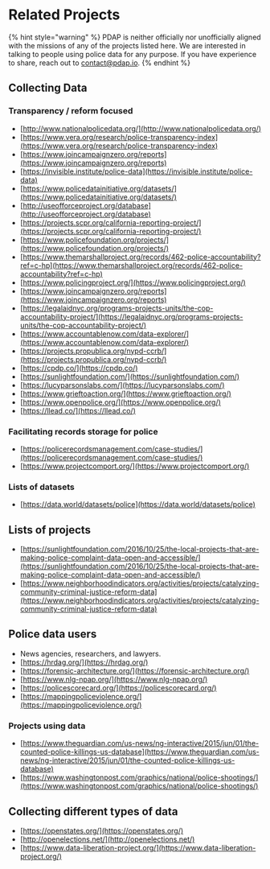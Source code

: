 # Related Projects

{% hint style="warning" %}
PDAP is neither officially nor unofficially aligned with the missions of any of the projects listed here. We are interested in talking to people using police data for any purpose. If you have experience to share, reach out to [contact@pdap.io](mailto:contact@pdap.io).
{% endhint %}

## Collecting Data

### Transparency / reform focused

* [http://www.nationalpolicedata.org/](http://www.nationalpolicedata.org/)
* [https://www.vera.org/research/police-transparency-index](https://www.vera.org/research/police-transparency-index)
* [https://www.joincampaignzero.org/reports](https://www.joincampaignzero.org/reports)
* [https://invisible.institute/police-data](https://invisible.institute/police-data)
* [https://www.policedatainitiative.org/datasets/](https://www.policedatainitiative.org/datasets/)
* [http://useofforceproject.org/database](http://useofforceproject.org/database)
* [https://projects.scpr.org/california-reporting-project/](https://projects.scpr.org/california-reporting-project/)
* [https://www.policefoundation.org/projects/](https://www.policefoundation.org/projects/)
* [https://www.themarshallproject.org/records/462-police-accountability?ref=c-hp](https://www.themarshallproject.org/records/462-police-accountability?ref=c-hp)
* [https://www.policingproject.org/](https://www.policingproject.org/)
* [https://www.joincampaignzero.org/reports](https://www.joincampaignzero.org/reports)
* [https://legalaidnyc.org/programs-projects-units/the-cop-accountability-project/](https://legalaidnyc.org/programs-projects-units/the-cop-accountability-project/)
* [https://www.accountablenow.com/data-explorer/](https://www.accountablenow.com/data-explorer/)
* [https://projects.propublica.org/nypd-ccrb/](https://projects.propublica.org/nypd-ccrb/)
* [https://cpdp.co/](https://cpdp.co/)
* [https://sunlightfoundation.com/](https://sunlightfoundation.com/)
* [https://lucyparsonslabs.com/](https://lucyparsonslabs.com/)
* [https://www.grieftoaction.org/](https://www.grieftoaction.org/)
* [https://www.openpolice.org/](https://www.openpolice.org/)
* [https://llead.co/](https://llead.co/)

### Facilitating records storage for police

* [https://policerecordsmanagement.com/case-studies/](https://policerecordsmanagement.com/case-studies/)
* [https://www.projectcomport.org/](https://www.projectcomport.org/)

### Lists of datasets

* [https://data.world/datasets/police](https://data.world/datasets/police)

## Lists of projects

* [https://sunlightfoundation.com/2016/10/25/the-local-projects-that-are-making-police-complaint-data-open-and-accessible/](https://sunlightfoundation.com/2016/10/25/the-local-projects-that-are-making-police-complaint-data-open-and-accessible/)
* [https://www.neighborhoodindicators.org/activities/projects/catalyzing-community-criminal-justice-reform-data](https://www.neighborhoodindicators.org/activities/projects/catalyzing-community-criminal-justice-reform-data)

## Police data users

* News agencies, researchers, and lawyers.
* [https://hrdag.org/](https://hrdag.org/)
* [https://forensic-architecture.org/](https://forensic-architecture.org/)
* [https://www.nlg-npap.org/](https://www.nlg-npap.org/)
* [https://policescorecard.org/](https://policescorecard.org/)
* [https://mappingpoliceviolence.org/](https://mappingpoliceviolence.org/)

### Projects using data

* [https://www.theguardian.com/us-news/ng-interactive/2015/jun/01/the-counted-police-killings-us-database](https://www.theguardian.com/us-news/ng-interactive/2015/jun/01/the-counted-police-killings-us-database)
* [https://www.washingtonpost.com/graphics/national/police-shootings/](https://www.washingtonpost.com/graphics/national/police-shootings/)

## Collecting different types of data

* [https://openstates.org/](https://openstates.org/)
* [http://openelections.net/](http://openelections.net/)
* [https://www.data-liberation-project.org/](https://www.data-liberation-project.org/)
